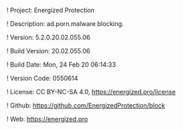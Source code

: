 ! Project: Energized Protection

! Description: ad.porn.malware blocking.

! Version: 5.2.0.20.02.055.06

! Build Version: 20.02.055.06

! Build Date: Mon, 24 Feb 20 06:14:33

! Version Code: 0550614

! License: CC BY-NC-SA 4.0, https://energized.pro/license

! Github: https://github.com/EnergizedProtection/block

! Web: https://energized.pro
